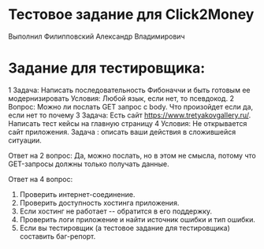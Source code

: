
# Тестовое задание для Click2Money
Выполнил Филипповский Александр Владимирович

# Задание для тестировщика:
1 Задача: Написать последовательность Фибоначчи и быть готовым ее модернизировать
Условия: Любой язык, если нет, то псевдокод.
2 Вопрос: Можно ли послать GET запрос с body. Что произойдет если да, если нет то почему
3 Задача: Есть сайт https://www.tretyakovgallery.ru/. Написать тест кейсы на главную страницу 
4 Условия: Не открывается сайт приложения. Задача : описать ваши действия в сложившейся ситуации.

Ответ на 2 вопрос:
Да, можно послать, но в этом не смысла, потому что GET-запросы должны только получать данные.

Ответ на 4 вопрос:
1. Проверить интернет-соединение.
2. Проверить доступность хостинга приложения.
3. Если хостинг не работает -- обратится в его поддержку.
4. Проверить логи приложение и найти источник ошибки и тип ошибки.
5. Если вы тестировщик (а тестовое задание для тестировщика) составить баг-репорт.
